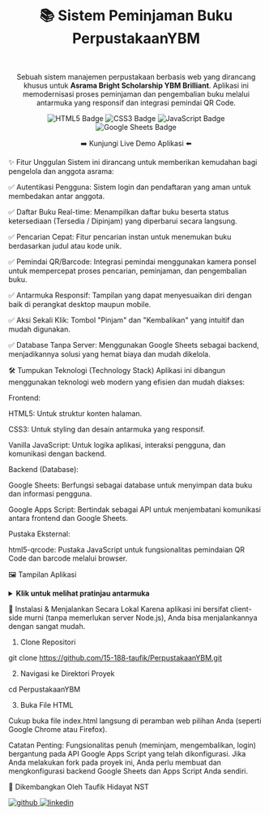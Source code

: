 <div align="center">

<h1>📚 Sistem Peminjaman Buku PerpustakaanYBM</h1>
<br>

<p>Sebuah sistem manajemen perpustakaan berbasis web yang dirancang khusus untuk <strong>Asrama Bright Scholarship YBM Brilliant</strong>. Aplikasi ini memodernisasi proses peminjaman dan pengembalian buku melalui antarmuka yang responsif dan integrasi pemindai QR Code.</p>

<p>
<img src="https://img.shields.io/badge/HTML5-E34F26?style=for-the-badge&logo=html5&logoColor=white" alt="HTML5 Badge">
<img src="https://img.shields.io/badge/CSS3-1572B6?style=for-the-badge&logo=css3&logoColor=white" alt="CSS3 Badge">
<img src="https://img.shields.io/badge/JavaScript-F7DF1E?style=for-the-badge&logo=javascript&logoColor=black" alt="JavaScript Badge">
<img src="https://img.shields.io/badge/Database-Google%20Sheets-34A853?style=for-the-badge&logo=google-sheets&logoColor=white" alt="Google Sheets Badge">
</p>

➡️ Kunjungi Live Demo Aplikasi ⬅️

</div>

✨ Fitur Unggulan
Sistem ini dirancang untuk memberikan kemudahan bagi pengelola dan anggota asrama:

✅ Autentikasi Pengguna: Sistem login dan pendaftaran yang aman untuk membedakan antar anggota.

✅ Daftar Buku Real-time: Menampilkan daftar buku beserta status ketersediaan (Tersedia / Dipinjam) yang diperbarui secara langsung.

✅ Pencarian Cepat: Fitur pencarian instan untuk menemukan buku berdasarkan judul atau kode unik.

✅ Pemindai QR/Barcode: Integrasi pemindai menggunakan kamera ponsel untuk mempercepat proses pencarian, peminjaman, dan pengembalian buku.

✅ Antarmuka Responsif: Tampilan yang dapat menyesuaikan diri dengan baik di perangkat desktop maupun mobile.

✅ Aksi Sekali Klik: Tombol "Pinjam" dan "Kembalikan" yang intuitif dan mudah digunakan.

✅ Database Tanpa Server: Menggunakan Google Sheets sebagai backend, menjadikannya solusi yang hemat biaya dan mudah dikelola.

🛠️ Tumpukan Teknologi (Technology Stack)
Aplikasi ini dibangun menggunakan teknologi web modern yang efisien dan mudah diakses:

Frontend:

HTML5: Untuk struktur konten halaman.

CSS3: Untuk styling dan desain antarmuka yang responsif.

Vanilla JavaScript: Untuk logika aplikasi, interaksi pengguna, dan komunikasi dengan backend.

Backend (Database):

Google Sheets: Berfungsi sebagai database untuk menyimpan data buku dan informasi pengguna.

Google Apps Script: Bertindak sebagai API untuk menjembatani komunikasi antara frontend dan Google Sheets.

Pustaka Eksternal:

html5-qrcode: Pustaka JavaScript untuk fungsionalitas pemindaian QR Code dan barcode melalui browser.

🖼️ Tampilan Aplikasi
<details>
<summary><b>Klik untuk melihat pratinjau antarmuka</b></summary>
<br>
<h4>Halaman Login & Pendaftaran</h4>
<p align="center">
<img src="URL_SCREENSHOT_LOGIN.jpeg" alt="Halaman Login" width="60%">
</p>
<h4>Halaman Utama Aplikasi</h4>
<p align="center">
<img src="URL_SCREENSHOT_APLIKASI.jpeg" alt="Halaman Utama Aplikasi" width="80%">
</p>
</details>

🚀 Instalasi & Menjalankan Secara Lokal
Karena aplikasi ini bersifat client-side murni (tanpa memerlukan server Node.js), Anda bisa menjalankannya dengan sangat mudah.

1. Clone Repositori

git clone https://github.com/15-188-taufik/PerpustakaanYBM.git

2. Navigasi ke Direktori Proyek

cd PerpustakaanYBM

3. Buka File HTML

Cukup buka file index.html langsung di peramban web pilihan Anda (seperti Google Chrome atau Firefox).

Catatan Penting: Fungsionalitas penuh (meminjam, mengembalikan, login) bergantung pada API Google Apps Script yang telah dikonfigurasi. Jika Anda melakukan fork pada proyek ini, Anda perlu membuat dan mengkonfigurasi backend Google Sheets dan Apps Script Anda sendiri.

👤 Dikembangkan Oleh
Taufik Hidayat NST

<p align="left">
<a href="https://github.com/15-188-taufik" target="_blank">
<img src="https://img.shields.io/badge/GitHub-181717?style=for-the-badge&logo=github&logoColor=white" alt="github"/>
</a>
<a href="https://www.linkedin.com/in/taufik-hidayat-nst-379a772b5/" target="_blank">
<img src="https://img.shields.io/badge/LinkedIn-0A66C2?style=for-the-badge&logo=linkedin&logoColor=white" alt="linkedin"/>
</a>
</p>
